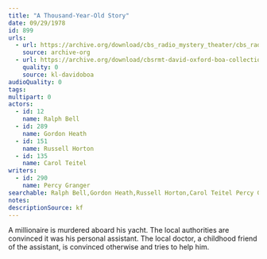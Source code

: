 ```yaml
---
title: "A Thousand-Year-Old Story"
date: 09/29/1978
id: 899
urls: 
  - url: https://archive.org/download/cbs_radio_mystery_theater/cbs_radio_mystery_theater-0851-0900.zip/cbs_radio_mystery_theater-0851-0900%2Fcbsrmt_0899_a_thousand_year_old_story.mp3
    source: archive-org
  - url: https://archive.org/download/cbsrmt-david-oxford-boa-collection/CBSRMT-780929-0899-A-Thousand-Year-Old-Story-(128-48)_WBBM-JE-{BoA}.mp3
    quality: 0
    source: kl-davidoboa
audioQuality: 0
tags: 
multipart: 0
actors:  
  - id: 12
    name: Ralph Bell  
  - id: 289
    name: Gordon Heath  
  - id: 151
    name: Russell Horton  
  - id: 135
    name: Carol Teitel
writers:  
  - id: 290
    name: Percy Granger
searchable: Ralph Bell,Gordon Heath,Russell Horton,Carol Teitel Percy Granger
notes: 
descriptionSource: kf
---
```

A millionaire is murdered aboard his yacht. The local authorities are convinced it was his personal assistant. The local doctor, a childhood friend of the assistant, is convinced otherwise and tries to help him.